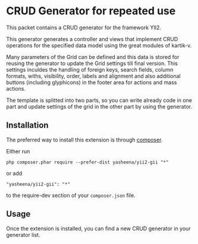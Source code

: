 CRUD Generator for repeated use
===============================

This packet contains a CRUD generator for the framework YII2.

This generator generates a controller and views that implement CRUD operations for the specified data model using the great modules of kartik-v.

Many parameters of the Grid can be defined and this data is stored for reusing the generator to update the Grid settings till final version. This settings inculdes the handling of foreign keys, search fields, column formats, withs, visibility, order, labels and alignment and also additional	buttons (including glyphicons) in the footer area for actions and mass actions.

The template is splitted into two parts, so you can write already code in one part and update settings of the grid in the other part by using the generator.
        	
Installation
------------

The preferred way to install this extension is through [composer](http://getcomposer.org/download/).

Either run

```
php composer.phar require --prefer-dist yasheena/yii2-gii "*"
```

or add

```
"yasheena/yii2-gii": "*"
```

to the require-dev section of your `composer.json` file.


Usage
-----

Once the extension is installed, you can find a new CRUD generator in your generator list.
